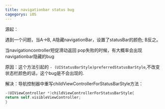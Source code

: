 ```yaml
---
title: navigationbar status bug
cagegorys: iOS 
---
```


源起：

遇到一个问题，当A->B, A隐藏navigationBar，设置了statusBar的颜色; B反之。

当navigationcontroller短促滑动返回 pop失败的时候，有大概率会出现navigationbar隐藏的bug

原因：这个方法引起的 `- (UIStatusBarStyle)preferredStatusBarStyle`,不改变状态栏颜色的话，这个bug是不会出现的.

解决：导航控制器中重写childViewControllerForStatusBarStyle方法：

```objective-c
-(UIViewController *)childViewControllerForStatusBarStyle{ 
return self.visibleViewController; 
}
```

